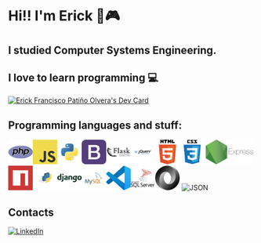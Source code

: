 <h1>Hi!! I'm Erick 🍕🎮</h1>
<h2>I studied Computer Systems Engineering.</h2>
<h2>I love to learn programming 💻</h2> 

<a href="https://app.daily.dev/DRUMPADD"><img src="https://api.daily.dev/devcards/3ce1af779f9b48df8d8179590c8dde28.png?r=a1h" width="400" alt="Erick Francisco Patiño Olvera's Dev Card"/></a>

<h2>Programming languages and stuff:</h2>

<img src="https://raw.githubusercontent.com/github/explore/ccc16358ac4530c6a69b1b80c7223cd2744dea83/topics/php/php.png" alt="PHP" width="50"><img src="https://raw.githubusercontent.com/github/explore/80688e429a7d4ef2fca1e82350fe8e3517d3494d/topics/javascript/javascript.png" alt="Javascript" width="50"><img src="https://raw.githubusercontent.com/github/explore/80688e429a7d4ef2fca1e82350fe8e3517d3494d/topics/python/python.png" alt="Python" width="50"><img src="https://raw.githubusercontent.com/github/explore/80688e429a7d4ef2fca1e82350fe8e3517d3494d/topics/bootstrap/bootstrap.png" alt="Bootstrap" width="50"><img src="https://raw.githubusercontent.com/github/explore/80688e429a7d4ef2fca1e82350fe8e3517d3494d/topics/flask/flask.png" alt="Flask" width="50"><img src="https://raw.githubusercontent.com/github/explore/80688e429a7d4ef2fca1e82350fe8e3517d3494d/topics/jquery/jquery.png" alt="jQuery" width="50"><img src="https://raw.githubusercontent.com/github/explore/80688e429a7d4ef2fca1e82350fe8e3517d3494d/topics/html/html.png" alt="HTML" width="50"><img src="https://raw.githubusercontent.com/github/explore/80688e429a7d4ef2fca1e82350fe8e3517d3494d/topics/css/css.png" alt="CSS" width="50"><img src="https://raw.githubusercontent.com/github/explore/80688e429a7d4ef2fca1e82350fe8e3517d3494d/topics/nodejs/nodejs.png" alt="Nodejs" width="50"><img src="https://raw.githubusercontent.com/github/explore/80688e429a7d4ef2fca1e82350fe8e3517d3494d/topics/express/express.png" alt="Express" width="50"><img src="https://raw.githubusercontent.com/github/explore/80688e429a7d4ef2fca1e82350fe8e3517d3494d/topics/npm/npm.png" alt="NPM" width="50"><img src="https://raw.githubusercontent.com/github/explore/666de02829613e0244e9441b114edb85781e972c/topics/pip/pip.png" alt="PIP" width="50"><img src="https://raw.githubusercontent.com/github/explore/80688e429a7d4ef2fca1e82350fe8e3517d3494d/topics/django/django.png" alt="dJango" width="50"><img src="https://raw.githubusercontent.com/github/explore/80688e429a7d4ef2fca1e82350fe8e3517d3494d/topics/mysql/mysql.png" alt="MySQL" width="50"><img src="https://raw.githubusercontent.com/github/explore/80688e429a7d4ef2fca1e82350fe8e3517d3494d/topics/visual-studio-code/visual-studio-code.png" alt="VSCode" width="50"><img src="https://raw.githubusercontent.com/github/explore/96943574ba0c0340ba6ea1e6f768e9abe43e34e1/topics/sql-server/sql-server.png" alt="SQL Server" width="50"><img src="https://raw.githubusercontent.com/github/explore/80688e429a7d4ef2fca1e82350fe8e3517d3494d/topics/json/json.png" alt="JSON" width="50">
<img src="https://avatars.githubusercontent.com/u/6412038?s=200&v=4" alt="JSON" width="40">

<!-- ![Top Langs](https://github-readme-stats.vercel.app/api/top-langs/?username=DRUMPADD&show_icons=true) -->

<h2>Contacts</h2>

<a href="https://www.linkedin.com/in/erick-francisco-pati%C3%B1o-olvera-901205139/" target="_blank"><img src="https://cdn-icons-png.flaticon.com/512/174/174857.png" alt="LinkedIn" width="50"></a> 
